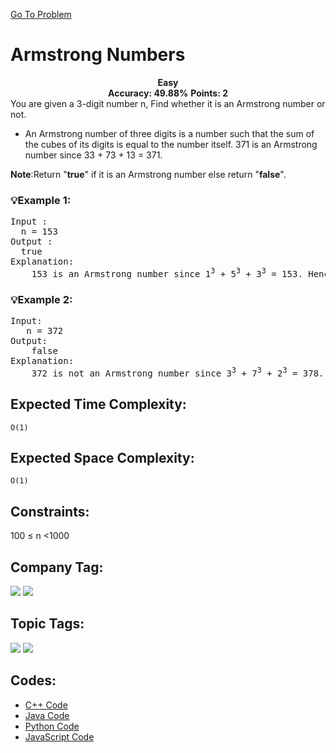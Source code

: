  [Go To Problem](https://www.geeksforgeeks.org/problems/armstrong-numbers2727/1)
# Armstrong Numbers




<div align="center">
  <strong>Easy</strong>    
</div>
<div align="center">
       <strong>Accuracy: 49.88%</strong>    
               <strong>Points: 2</strong>
</div>
You are given a 3-digit number n, Find whether it is an Armstrong number or not.

- An Armstrong number of three digits is a number such that the sum of the cubes of its digits is equal to the number itself. 371 is an Armstrong number since 33 + 73 + 13 = 371. 


**Note**:Return "<strong>true</strong>" if it is an Armstrong number else return "<strong>false</strong>".

### 💡Example 1:
<pre>
Input :
  n = 153
Output :
  true
Explanation:
    153 is an Armstrong number since 1<sup>3</sup> + 5<sup>3</sup> + 3<sup>3</sup> = 153. Hence answer is "true".
</pre>

### 💡Example 2:

<pre>
Input:
   n = 372
Output: 
    false
Explanation: 
    372 is not an Armstrong number since 3<sup>3</sup> + 7<sup>3</sup> + 2<sup>3</sup> = 378. Hence answer is "false".
</pre>

## Expected Time Complexity:
 ```O(1)```
## Expected Space Complexity: 
```O(1)```

## Constraints: 

100 ≤ n <1000 

## Company Tag: 
<p align="left">
<a href="https://www.geeksforgeeks.org/explore/?company[]=VMWare"><img src="https://img.shields.io/badge/VMWare-10000?style=for-the-badge&logo=VMWare&logoColor=FFFFFF&labelColor=D88913&color=2A79D7"/></a>
<a href="https://www.geeksforgeeks.org/explore/?company[]=Oracle"><img src="https://img.shields.io/badge/Oracle-10000?style=for-the-badge&logo=Oracle&logoColor=FFFFFF&labelColor=C40C0C&color=C40C0C"/></a>
</p>



## Topic Tags:
<p align="left">

<a href="https://www.geeksforgeeks.org/explore/?category[]=Mathematical"><img src="https://img.shields.io/badge/Mathematical-100000?style=flat&logo=https://www.geeksforgeeks.org/explore/?category[]=Mathematical&logoColor=F7F7F7&labelcolor=2A79D7&color=D1BB9E" /></a>
<a href="https://www.geeksforgeeks.org/explore/?category[]=Algorithms"><img src="https://img.shields.io/badge/Algorithms-100000?style=flat&logo=Algorithms&logoColor=FFFFFF&labelColor=FC4100&color=FC4100"/> </a>


## Codes:

 - [C++ Code](https://github.com/HackResist/GeeksForGeeks-POTD/blob/main/June/14-06-2024/Armstrong%20Numbers.cpp) 
 - [Java Code](https://github.com/HackResist/GeeksForGeeks-POTD/blob/main/June/14-06-2024/Armstrong%20Numbers.java)
 - [Python Code](https://github.com/HackResist/GeeksForGeeks-POTD/blob/main/June/14-06-2024/Armstrong%20Numbers.py)
 - [JavaScript Code](https://github.com/HackResist/GeeksForGeeks-POTD/blob/main/June/14-06-2024/Armstrong%20Numbers.js)

